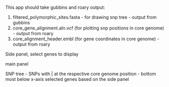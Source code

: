 This app should take gubbins and roary output:
  1. filtered_polymorphic_sites.fasta - for drawing snp tree - output from gubbins
  2. core_gene_alignment.aln.vcf (for plotting snp positions in core genome) - output from roary 
  3. core_alignment_header.embl (for gene coordinates in core genome) - output from roary

Side panel, select genes to display

main panel 

SNP tree - SNPs with | at the respective core genome position - bottom most below x-axis selected genes based on the side panel
